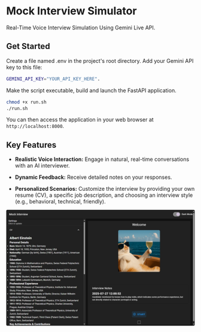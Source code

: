 # Mock Interview Simulator
Real-Time Voice Interview Simulation Using Gemini Live API.

## Get Started
Create a file named .env in the project's root directory. Add your Gemini API key to this file:
```bash
GEMINI_API_KEY="YOUR_API_KEY_HERE".  
```
Make the script executable, build and launch the FastAPI application.
```bash
chmod +x run.sh
./run.sh
```

You can then access the application in your web browser at `http://localhost:8000`.

## Key Features

- **Realistic Voice Interaction:** Engage in natural, real-time conversations with an AI interviewer.
    
- **Dynamic Feedback:** Receive detailed notes on your responses.
    
- **Personalized Scenarios:** Customize the interview by providing your own resume (CV), a specific job description, and choosing an interview style (e.g., behavioral, technical, friendly).
    
![Mock Interview Demo](docs/demo.png)
